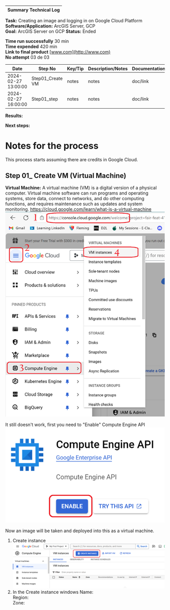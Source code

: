 | **Summary Technical Log**                                 |
|-----------------------------------------------------------|

**Task:** Creating an image and logging in on Google Cloud Platform  
**Software/Application:** ArcGIS Server, GCP  
**Goal:** ArcGIS Server on GCP
**Status:** Ended
  
**Time run successfully** 30 min  
**Time expended**         420 min  
**Link to final product** [www.com](http://www.com)  
**No attempt** 03 de 03  
  
  
| **Date**              | **Step No** | **Key/Tip** | **Description/Notes** | **Documentation** |
|-----------------------|-------------|-------------|-----------------------|-------------------|
| 2024-02-27 13:00:00   | Step01_Create VM | notes       | notes                 | doc/link          |
| 2024-02-27 16:00:00   | Step01_step | notes       | notes                 | doc/link          |  

    
**Results:**  
 

**Next steps:**

# Notes for the process
This process starts assuming there are credits in Google Cloud. 
## Step 01_ Create VM (Virtual Machine)
**Virtual Machine:** A virtual machine (VM) is a digital version of a physical computer. Virtual machine software can run programs and operating systems, store data, connect to networks, and do other computing functions, and requires maintenance such as updates and system monitoring. https://cloud.google.com/learn/what-is-a-virtual-machine  
![New VM](../a00templates/img/img1.png)  
  
It still doesn't work, first you need to "Enable" Compute Engine API
![Enable](../a00templates/img/img2.png)  
  
Now an image will be taken and deployed into this as a virtual machine.
1. Create instance ![create instance](../a00templates/img/img3.png) 
2. In the Create instance windows
   Name:  
   Region:  
   Zone:  
   
   

